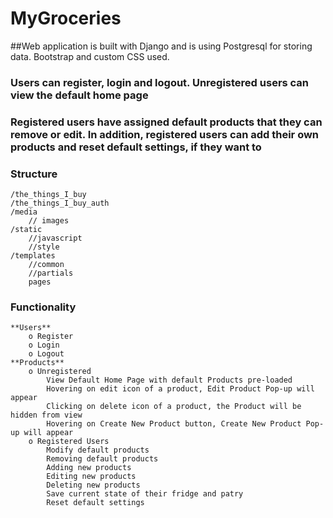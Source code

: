 # MyGroceries
##Web application is built with Django and is using Postgresql for storing data. Bootstrap and custom CSS used. 
### Users can register, login and logout. Unregistered users can view the default home page
### Registered users have assigned default products that they can remove or edit. In addition, registered users can add their own products and reset default settings, if they want to
### Structure
    /the_things_I_buy
    /the_things_I_buy_auth
    /media
        // images
    /static
        //javascript
        //style
    /templates
        //common
        //partials
        pages
    
    
### Functionality
    **Users**
        o Register
        o Login
        o Logout
    **Products**
        o Unregistered 
            View Default Home Page with default Products pre-loaded
            Hovering on edit icon of a product, Edit Product Pop-up will appear
            Clicking on delete icon of a product, the Product will be hidden from view
            Hovering on Create New Product button, Create New Product Pop-up will appear
        o Registered Users
            Modify default products
            Removing default products
            Adding new products
            Editing new products
            Deleting new products
            Save current state of their fridge and patry
            Reset default settings
        

            
            
